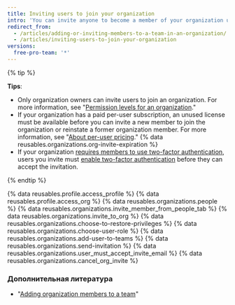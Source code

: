 ```yaml
---
title: Inviting users to join your organization
intro: 'You can invite anyone to become a member of your organization using their {% data variables.product.product_name %} username or email address.'
redirect_from:
  - /articles/adding-or-inviting-members-to-a-team-in-an-organization/
  - /articles/inviting-users-to-join-your-organization
versions:
  free-pro-team: '*'
---
```


{% tip %}

**Tips**:
- Only organization owners can invite users to join an organization. For more information, see "[Permission levels for an organization](/articles/permission-levels-for-an-organization)."
- If your organization has a paid per-user subscription, an unused license must be available before you can invite a new member to join the organization or reinstate a former organization member. For more information, see "[About per-user pricing](/articles/about-per-user-pricing)." {% data reusables.organizations.org-invite-expiration %}
- If your organization [requires members to use two-factor authentication](/articles/requiring-two-factor-authentication-in-your-organization), users you invite must [enable two-factor authentication](/articles/securing-your-account-with-two-factor-authentication-2fa) before they can accept the invitation.

{% endtip %}

{% data reusables.profile.access_profile %}
{% data reusables.profile.access_org %}
{% data reusables.organizations.people %}
{% data reusables.organizations.invite_member_from_people_tab %}
{% data reusables.organizations.invite_to_org %}
{% data reusables.organizations.choose-to-restore-privileges %}
{% data reusables.organizations.choose-user-role %}
{% data reusables.organizations.add-user-to-teams %}
{% data reusables.organizations.send-invitation %}
{% data reusables.organizations.user_must_accept_invite_email %} {% data reusables.organizations.cancel_org_invite %}

### Дополнительная литература
- "[Adding organization members to a team](/articles/adding-organization-members-to-a-team)"
